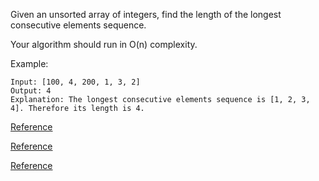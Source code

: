 Given an unsorted array of integers, find the length of the longest consecutive elements sequence.

Your algorithm should run in O(n) complexity.

Example:
```
Input: [100, 4, 200, 1, 3, 2]
Output: 4
Explanation: The longest consecutive elements sequence is [1, 2, 3, 4]. Therefore its length is 4.
```

[Reference](https://www.cnblogs.com/grandyang/p/4276225.html)

[Reference](https://blog.csdn.net/qq_41098649/article/details/86731597)

[Reference](https://blog.csdn.net/liujian20150808/article/details/50848646)
